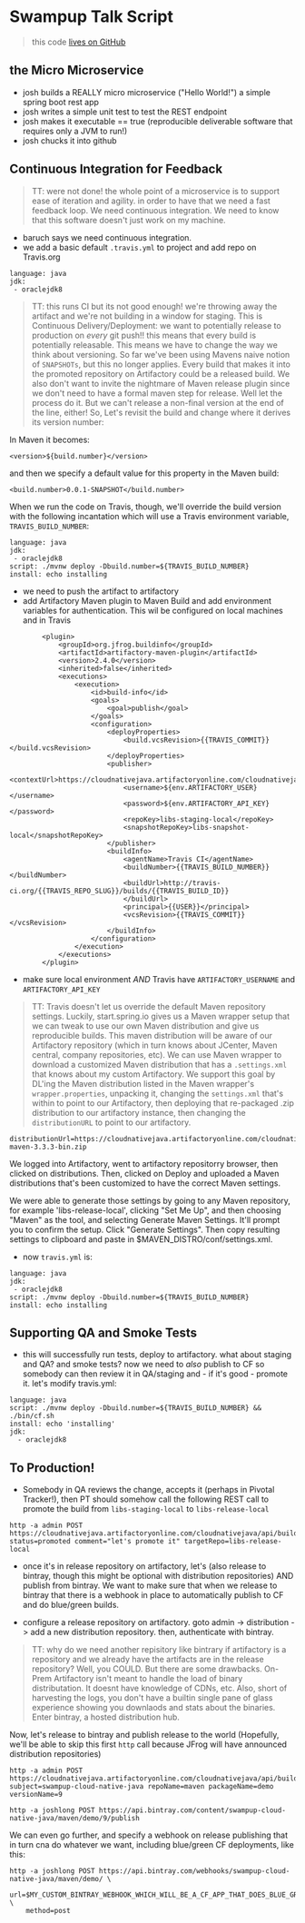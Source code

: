 # Swampup Talk Script

> this code [lives on GitHub](https://github.com/jbaruch/swampup-spring-boot-demo)

## the Micro Microservice

* josh builds a REALLY micro microservice ("Hello World!") a simple spring boot rest app
* josh writes a simple unit test to test the REST endpoint
* josh makes it executable == true (reproducible deliverable software that requires only a JVM to run!)
* josh chucks it into github

##   Continuous Integration for Feedback

> TT: were not done! the whole point of a microservice is to support ease of iteration and agility. in order  to have that we need a fast feedback loop. We need continuous integration. We need to know that this software doesn't just work on my machine.

* baruch says we need continuous integration.
* we add a basic default `.travis.yml` to project and add repo on Travis.org

```
language: java
jdk:
 - oraclejdk8
```
> TT: this runs CI but its not good enough! we're throwing away the artifact and we're not building in a window for staging. This is Continuous Delivery/Deployment: we want to potentially release to production on *every* git push!! this means that every build is potentially releasable. This means we have to change the way we think about versioning. So far we've been using Mavens naive notion of `SNAPSHOTs`, but this no longer applies. Every build that makes it into the promoted repository on Artifactory could be a released build. We also don't want to invite the nightmare of Maven release plugin since we don't need to have a formal maven step for release. Well let the process do it. But we can't release a non-final version at the end of the line, either! So, Let's revisit the build and change where it derives its version number:

In Maven it becomes:
```
<version>${build.number}</version>
```

and then we specify a default value for this property in the Maven build:

```
<build.number>0.0.1-SNAPSHOT</build.number>
```

When we run the code on Travis, though, we'll override the build version with the following incantation which will use a Travis environment variable, `TRAVIS_BUILD_NUMBER`:

```
language: java
jdk:
 - oraclejdk8
script: ./mvnw deploy -Dbuild.number=${TRAVIS_BUILD_NUMBER}
install: echo installing

```

* we need to push the artifact to artifactory
* add Artifactory Maven plugin to Maven Build and add environment variables for authentication. This wil be configured on local machines and in Travis

```
        <plugin>
            <groupId>org.jfrog.buildinfo</groupId>
            <artifactId>artifactory-maven-plugin</artifactId>
            <version>2.4.0</version>
            <inherited>false</inherited>
            <executions>
                <execution>
                    <id>build-info</id>
                    <goals>
                        <goal>publish</goal>
                    </goals>
                    <configuration>
                        <deployProperties>
                            <build.vcsRevision>{{TRAVIS_COMMIT}}</build.vcsRevision>
                        </deployProperties>
                        <publisher>
                            <contextUrl>https://cloudnativejava.artifactoryonline.com/cloudnativejava</contextUrl>
                            <username>${env.ARTIFACTORY_USER}</username>
                            <password>${env.ARTIFACTORY_API_KEY}</password>
                            <repoKey>libs-staging-local</repoKey>
                            <snapshotRepoKey>libs-snapshot-local</snapshotRepoKey>
                        </publisher>
                        <buildInfo>
                            <agentName>Travis CI</agentName>
                            <buildNumber>{{TRAVIS_BUILD_NUMBER}}</buildNumber>
                            <buildUrl>http://travis-ci.org/{{TRAVIS_REPO_SLUG}}/builds/{{TRAVIS_BUILD_ID}}
                            </buildUrl>
                            <principal>{{USER}}</principal>
                            <vcsRevision>{{TRAVIS_COMMIT}}</vcsRevision>
                        </buildInfo>
                    </configuration>
                </execution>
            </executions>
        </plugin>

```
* make sure local environment *AND* Travis have `ARTIFACTORY_USERNAME` and `ARTIFACTORY_API_KEY`

> TT: Travis doesn't let us override the default Maven repository settings.  Luckily, start.spring.io gives us a Maven wrapper setup that we can tweak to use our own Maven distribution and give us reproducible builds. This maven distribution will be aware of our Artifactory repository (which in turn knows about JCenter, Maven central, company repositories, etc). We can use Maven wrapper to download a customized Maven distribution that has a `.settings.xml` that knows about my custom Artifactory. We support this goal by DL'ing the Maven distribution listed in the Maven wrapper's `wrapper.properties`, unpacking it, changing the `settings.xml` that's within to point to our Artifactory, then deploying that re-packaged .zip distribution to our artifactory instance, then changing the `distributionURL` to point to our artifactory.

```
distributionUrl=https://cloudnativejava.artifactoryonline.com/cloudnativejava/distributions/apache-maven-3.3.3-bin.zip
```

We logged into Artifactory, went to artifactory repositorry browser, then clicked on distributions. Then, clicked on Deploy and uploaded a Maven distributions that's been customized to have the correct Maven settings.

We were able to generate those settings by going to any Maven repository, for example 'libs-release-local', clicking "Set Me Up", and then choosing "Maven" as the tool, and selecting Generate Maven Settings. It'll prompt you to confirm the setup. Click "Generate Settings". Then copy resulting settings to clipboard and paste in $MAVEN_DISTRO/conf/settings.xml.



* now `travis.yml` is:

```
language: java
jdk:
 - oraclejdk8
script: ./mvnw deploy -Dbuild.number=${TRAVIS_BUILD_NUMBER}
install: echo installing
```

## Supporting QA and Smoke Tests

* this will successfully run tests, deploy to artifactory. what about staging and QA? and smoke tests? now we need to *also* publish to CF so somebody can then review it in QA/staging and - if it's good - promote it. let's modify travis.yml:

```
language: java
script: ./mvnw deploy -Dbuild.number=${TRAVIS_BUILD_NUMBER} && ./bin/cf.sh
install: echo 'installing'
jdk:
  - oraclejdk8
```


## To Production!

* Somebody in QA reviews the change, accepts it (perhaps in Pivotal Tracker!), then PT should somehow call the following REST call to promote the build from `libs-staging-local` to `libs-release-local`

```
http -a admin POST https://cloudnativejava.artifactoryonline.com/cloudnativejava/api/build/promote/demo/9 status=promoted comment="let's promote it" targetRepo=libs-release-local
```



* once it's in release repository on artifactory, let's (also release to bintray, though this might be optional with distribution repositories) AND publish from bintray. We want to make sure that when we release to bintray that there is a webhook in place to automatically publish to CF and do blue/green builds.

* configure a release repository on artifactory. goto admin -> distribution -> add a new distribution repository. then, authenticate with bintray.

> TT: why do we need another repisitory like bintrary if artifactory is a repository and we already have the artifacts are in the release repository? Well, you COULD. But there are some drawbacks. On-Prem Artifactory isn't meant to handle the load of binary distributation. It doesnt have knowledge of CDNs, etc. Also, short of harvesting the logs, you don't have a builtin single pane of glass experience showing you downlaods and stats about the binaries. Enter bintray, a hosted distribution hub.

Now, let's release to bintray and publish release to the world (Hopefully, we'll be able to skip this first `http` call because JFrog will have announced distribution repositories)

```
http -a admin POST https://cloudnativejava.artifactoryonline.com/cloudnativejava/api/build/pushToBintray/demo/9 subject=swampup-cloud-native-java repoName=maven packageName=demo versionName=9

http -a joshlong POST https://api.bintray.com/content/swampup-cloud-native-java/maven/demo/9/publish
```

We can even go further, and specify a webhook on release publishing that in turn cna do whatever we want, including blue/green CF deployments, like this:

```
http -a joshlong POST https://api.bintray.com/webhooks/swampup-cloud-native-java/maven/demo/ \
    url=$MY_CUSTOM_BINTRAY_WEBHOOK_WHICH_WILL_BE_A_CF_APP_THAT_DOES_BLUE_GREEN_DEPLOY_OF_APP \
    method=post

```
